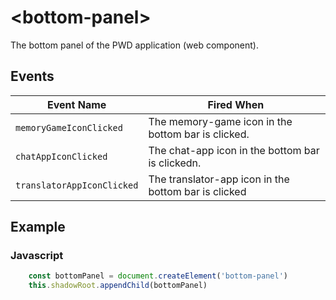 # &lt;bottom-panel&gt;
The bottom panel of the PWD application (web component).

## Events
| Event Name | Fired When |
|------------|------------|
| `memoryGameIconClicked`| The memory-game icon in the bottom bar is clicked.
| `chatAppIconClicked`| The chat-app icon in the bottom bar is clickedn.
| `translatorAppIconClicked`| The translator-app icon in the bottom bar is clicked


## Example
### Javascript
```javascript
    const bottomPanel = document.createElement('bottom-panel')
    this.shadowRoot.appendChild(bottomPanel)
```
